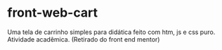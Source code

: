 # front-web-cart
Uma tela de carrinho simples para didática feito com htm, js e css puro. Atividade acadêmica. (Retirado do front end mentor)
